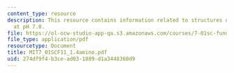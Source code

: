 ```yaml
---
content_type: resource
description: This resource contains information related to structures of amino acids
  at pH 7.0.
file: https://ol-ocw-studio-app-qa.s3.amazonaws.com/courses/7-01sc-fundamentals-of-biology-fall-2011/274df9f4b3cead031889d1a3448360d9_MIT7_01SCF11_1.4amino.pdf
file_type: application/pdf
resourcetype: Document
title: MIT7_01SCF11_1.4amino.pdf
uid: 274df9f4-b3ce-ad03-1889-d1a3448360d9
---
```


